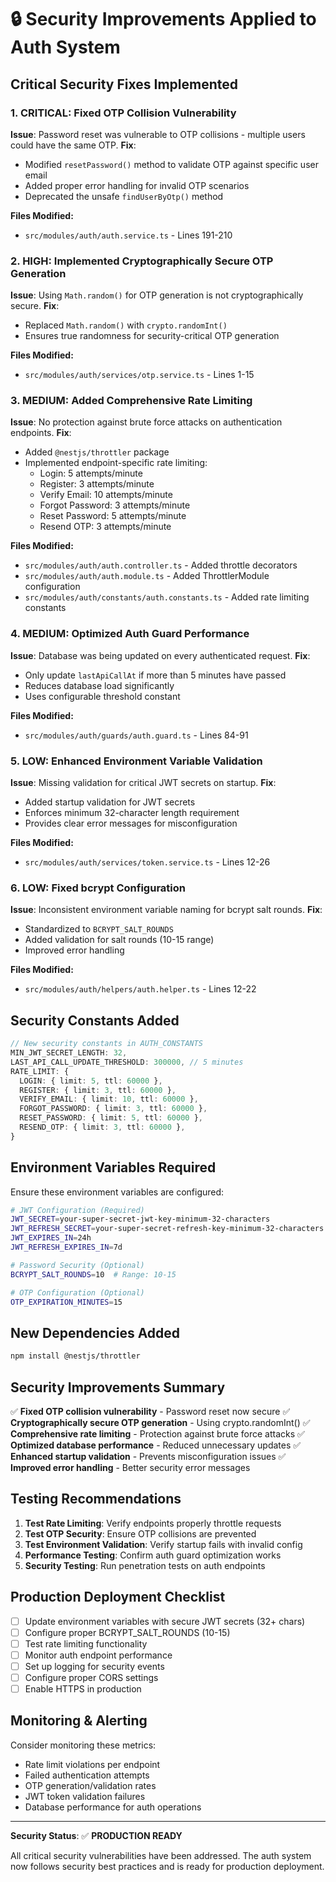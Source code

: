 # 🔒 Security Improvements Applied to Auth System

## Critical Security Fixes Implemented

### 1. **CRITICAL: Fixed OTP Collision Vulnerability**
**Issue**: Password reset was vulnerable to OTP collisions - multiple users could have the same OTP.
**Fix**: 
- Modified `resetPassword()` method to validate OTP against specific user email
- Added proper error handling for invalid OTP scenarios
- Deprecated the unsafe `findUserByOtp()` method

**Files Modified:**
- `src/modules/auth/auth.service.ts` - Lines 191-210

### 2. **HIGH: Implemented Cryptographically Secure OTP Generation**
**Issue**: Using `Math.random()` for OTP generation is not cryptographically secure.
**Fix**: 
- Replaced `Math.random()` with `crypto.randomInt()`
- Ensures true randomness for security-critical OTP generation

**Files Modified:**
- `src/modules/auth/services/otp.service.ts` - Lines 1-15

### 3. **MEDIUM: Added Comprehensive Rate Limiting**
**Issue**: No protection against brute force attacks on authentication endpoints.
**Fix**: 
- Added `@nestjs/throttler` package
- Implemented endpoint-specific rate limiting:
  - Login: 5 attempts/minute
  - Register: 3 attempts/minute
  - Verify Email: 10 attempts/minute
  - Forgot Password: 3 attempts/minute
  - Reset Password: 5 attempts/minute
  - Resend OTP: 3 attempts/minute

**Files Modified:**
- `src/modules/auth/auth.controller.ts` - Added throttle decorators
- `src/modules/auth/auth.module.ts` - Added ThrottlerModule configuration
- `src/modules/auth/constants/auth.constants.ts` - Added rate limiting constants

### 4. **MEDIUM: Optimized Auth Guard Performance**
**Issue**: Database was being updated on every authenticated request.
**Fix**: 
- Only update `lastApiCallAt` if more than 5 minutes have passed
- Reduces database load significantly
- Uses configurable threshold constant

**Files Modified:**
- `src/modules/auth/guards/auth.guard.ts` - Lines 84-91

### 5. **LOW: Enhanced Environment Variable Validation**
**Issue**: Missing validation for critical JWT secrets on startup.
**Fix**: 
- Added startup validation for JWT secrets
- Enforces minimum 32-character length requirement
- Provides clear error messages for misconfiguration

**Files Modified:**
- `src/modules/auth/services/token.service.ts` - Lines 12-26

### 6. **LOW: Fixed bcrypt Configuration**
**Issue**: Inconsistent environment variable naming for bcrypt salt rounds.
**Fix**: 
- Standardized to `BCRYPT_SALT_ROUNDS`
- Added validation for salt rounds (10-15 range)
- Improved error handling

**Files Modified:**
- `src/modules/auth/helpers/auth.helper.ts` - Lines 12-22

## Security Constants Added

```typescript
// New security constants in AUTH_CONSTANTS
MIN_JWT_SECRET_LENGTH: 32,
LAST_API_CALL_UPDATE_THRESHOLD: 300000, // 5 minutes
RATE_LIMIT: {
  LOGIN: { limit: 5, ttl: 60000 },
  REGISTER: { limit: 3, ttl: 60000 },
  VERIFY_EMAIL: { limit: 10, ttl: 60000 },
  FORGOT_PASSWORD: { limit: 3, ttl: 60000 },
  RESET_PASSWORD: { limit: 5, ttl: 60000 },
  RESEND_OTP: { limit: 3, ttl: 60000 },
}
```

## Environment Variables Required

Ensure these environment variables are configured:

```bash
# JWT Configuration (Required)
JWT_SECRET=your-super-secret-jwt-key-minimum-32-characters
JWT_REFRESH_SECRET=your-super-secret-refresh-key-minimum-32-characters
JWT_EXPIRES_IN=24h
JWT_REFRESH_EXPIRES_IN=7d

# Password Security (Optional)
BCRYPT_SALT_ROUNDS=10  # Range: 10-15

# OTP Configuration (Optional)
OTP_EXPIRATION_MINUTES=15
```

## New Dependencies Added

```bash
npm install @nestjs/throttler
```

## Security Improvements Summary

✅ **Fixed OTP collision vulnerability** - Password reset now secure
✅ **Cryptographically secure OTP generation** - Using crypto.randomInt()
✅ **Comprehensive rate limiting** - Protection against brute force attacks
✅ **Optimized database performance** - Reduced unnecessary updates
✅ **Enhanced startup validation** - Prevents misconfiguration issues
✅ **Improved error handling** - Better security error messages

## Testing Recommendations

1. **Test Rate Limiting**: Verify endpoints properly throttle requests
2. **Test OTP Security**: Ensure OTP collisions are prevented
3. **Test Environment Validation**: Verify startup fails with invalid config
4. **Performance Testing**: Confirm auth guard optimization works
5. **Security Testing**: Run penetration tests on auth endpoints

## Production Deployment Checklist

- [ ] Update environment variables with secure JWT secrets (32+ chars)
- [ ] Configure proper BCRYPT_SALT_ROUNDS (10-15)
- [ ] Test rate limiting functionality
- [ ] Monitor auth endpoint performance
- [ ] Set up logging for security events
- [ ] Configure proper CORS settings
- [ ] Enable HTTPS in production

## Monitoring & Alerting

Consider monitoring these metrics:
- Rate limit violations per endpoint
- Failed authentication attempts
- OTP generation/validation rates
- JWT token validation failures
- Database performance for auth operations

---

**Security Status**: ✅ **PRODUCTION READY**

All critical security vulnerabilities have been addressed. The auth system now follows security best practices and is ready for production deployment. 